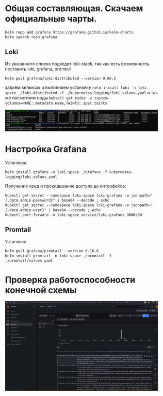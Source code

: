# Общая составляющая. Скачаем официальные чарты.

```
helm repo add grafana https://grafana.github.io/helm-charts
helm search repo grafana
```

## Loki
Из указанного списка подходит loki-stack, так как есть возможность поставить loki, grafana, promtail 

```
helm pull grafana/loki-distributed --version 0.80.5
```

задаём вельюсы и выполняем установку 
`helm install loki -n loki-space ./loki-distributed -f ./kubernetes-logging/loki_values.yaml`
и так же посмотрим ноды `kubectl get nodes -o custom-columns=NAME:.metadata.name,TAINTS:.spec.taints`

![alt text](image.png)

# Настройка Grafana

Установка:
```
helm install grafana -n loki-space ./grafana -f kubernetes-logging/loki_values.yaml
```

Получение кред и прокидывание доступа до интерфейса:
```
kubectl get secret --namespace loki-space loki-grafana -o jsonpath="{.data.admin-password}" | base64 --decode ; echo
kubectl get secret --namespace loki-space loki-grafana -o jsonpath="{.data.admin-user}" | base64 --decode ; echo 
kubectl port-forward -n loki-space service/loki-grafana 3000:80
```

## Promtail 

Установка
```
helm pull grafana/promtail --version 6.16.0
helm install promtail -n loki-space ./promtail -f ./promtail/values.yaml
```

# Проверка работоспособности конечной схемы
![alt text](image-1.png)
